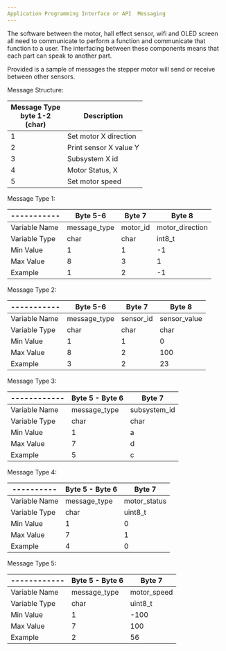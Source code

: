 ```yaml
---
Application Programming Interface or API  Messaging
---
```

The software between the motor, hall effect sensor, wifi and OLED screen all need to communicate to perform a function and communicate that function to a user. 
The interfacing between these components means that each part can speak to another part. 

Provided is a sample of messages the stepper motor will send or receive between other sensors. 

Message Structure:

| Message Type <br /> byte 1-2 <br /> (char)         | Description |
| --------------------------------------------- | ----------- |
|1                                              | Set motor X direction |
|2                                              | Print sensor X value Y |
|3                                              | Subsystem X id|
|4                                              | Motor Status, X |
|5                                              | Set motor speed |



Message Type 1:

|-----------    | Byte 5-6      | Byte 7        |   Byte 8 |
|------------   | --------------| ------------- | ------------- |
| Variable Name | message_type  | motor_id      | motor_direction |
|Variable Type  | char          | char          | int8_t |
| Min Value     | 1             | 1             | -1 |
| Max Value     | 8             | 3             | 1 |
| Example       | 1             | 2             | -1 |


Message Type 2:

|-----------    | Byte 5-6     | Byte 7        | Byte 8 |
|------------   | -------------| ------------- | ------------- |
| Variable Name | message_type | sensor_id     | sensor_value |
| Variable Type | char         | char          | char |
| Min Value     | 1            | 1             | 0 |
| Max Value     | 8            | 2             |  100 |
| Example       | 3            | 2             | 23 |


Message Type 3:

|------------| Byte 5 - Byte 6 | Byte 7 |
|------------| --------------| ------------- |
| Variable Name | message_type | subsystem_id |
|Variable Type | char | char |
| Min Value | 1 | a |
| Max Value| 7 | d |
| Example | 5 | c |


Message Type 4:

|----------  | Byte 5 - Byte 6 | Byte 7 |
|------------| --------------| ------------- |
| Variable Name | message_type | motor_status |
|Variable Type | char | uint8_t |
| Min Value | 1 | 0 |
| Max Value| 7 | 1 |
| Example | 4 | 0 |


Message Type 5:

|------------| Byte 5 - Byte 6 | Byte 7 |
|------------| --------------| ------------- |
| Variable Name | message_type | motor_speed |
|Variable Type | char | uint8_t |
| Min Value | 1 | -100 |
| Max Value| 7 | 100 |
| Example | 2 | 56|

